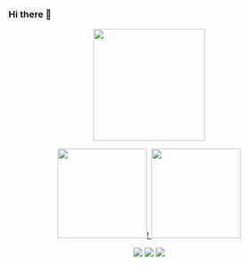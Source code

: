 ### Hi there 👋
<p align="center">
<img src="https://s27389.pcdn.co/wp-content/uploads/2019/08/AdobeStock_244675452.jpeg" height="200"/>
<div align="center">
  <a href="https://github.com/KaylaineFragoso">
  <img height="160em" src="https://github-readme-stats.vercel.app/api?username=KaylaineFragoso&show_icons=true&theme=radical&include_all_commits=true&count_private=true"/>!
  <img height="160em" src="https://github-readme-stats.vercel.app/api/top-langs/?username=KaylaineFragoso&layout=compact&langs_count=7&theme=radical"/>
</div>

 <div style="display: inline_block" align="center">
   
  <a href="https://github.com/KaylaineFragoso">
    
  <a href="https://www.instagram.com/kaylainee17/" target="_blank"><img src="https://img.shields.io/badge/-Instagram-%23E4405F?style=for-the-badge&logo=instagram&logoColor=white" target="_blank"></a>
    <a href="https://www.linkedin.com/in/kaylainefragoso/" target="_blank"><img src="https://img.shields.io/badge/-LinkedIn-%230077B5?style=for-the-badge&logo=linkedin&logoColor=white" target="_blank"></a> 
    <a href = "mailto:kaylainefragoso17@gmail.com"><img src="https://img.shields.io/badge/-Gmail-%23333?style=for-the-badge&logo=gmail&logoColor=white" target="_black"></a>
  <div style="display: inline_block">
    
   
 
 
